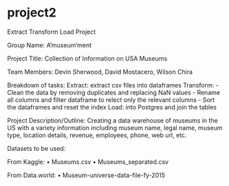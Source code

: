 # project2
Extract Transform Load Project

Group Name: A’museum’ment
 
Project Title: Collection of Information on USA Museums

Team Members: Devin Sherwood, David Mostacero, Wilson Chira

Breakdown of tasks:
	Extract: extract csv files into dataframes
	Transform:
		- Clean the data by removing duplicates and replacing NaN values
		- Rename all columns and filter dataframe to relect only the relevant columns
		- Sort the dataframes and reset the index
	Load: into Postgres and join the tables

Project Description/Outline: Creating a data warehouse of museums in the US with a variety information including museum name, legal name, museum type, location details, revenue, employees, phone, web url, etc.
 
Datasets to be used:

From Kaggle:
•	Museums.csv
•	Museums_separated.csv
		
From Data.world:
•	Museum-universe-data-file-fy-2015
